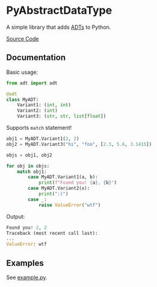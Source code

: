 # PyAbstractDataType
A simple library that adds [ADTs](https://en.wikipedia.org/wiki/Abstract_data_type) to Python.

[Source Code](./src/adt/__init__.py)

## Documentation
Basic usage:
```python
from adt import adt

@adt
class MyADT:
    Variant1: (int, int)
    Variant2: (int)
    Variant3: (str, str, list[float])
```

Supports `match` statement!
```python
obj1 = MyADT.Variant1(2, 2)
obj2 = MyADT.Variant3("hi", "foo", [2.3, 5.6, 3.1415])

objs = obj1, obj2

for obj in objs:
    match obj1:
        case MyADT.Variant1(a, b):
            print(f"Found you! {a}, {b}")
        case MyADT.Variant2(x):
            print(":(")
        case _:
            raise ValueError("wtf")
```

Output:
```python
Found you! 2, 2
Traceback (most recent call last):
...
ValueError: wtf
```

## Examples
See [example.py](./example.py).
